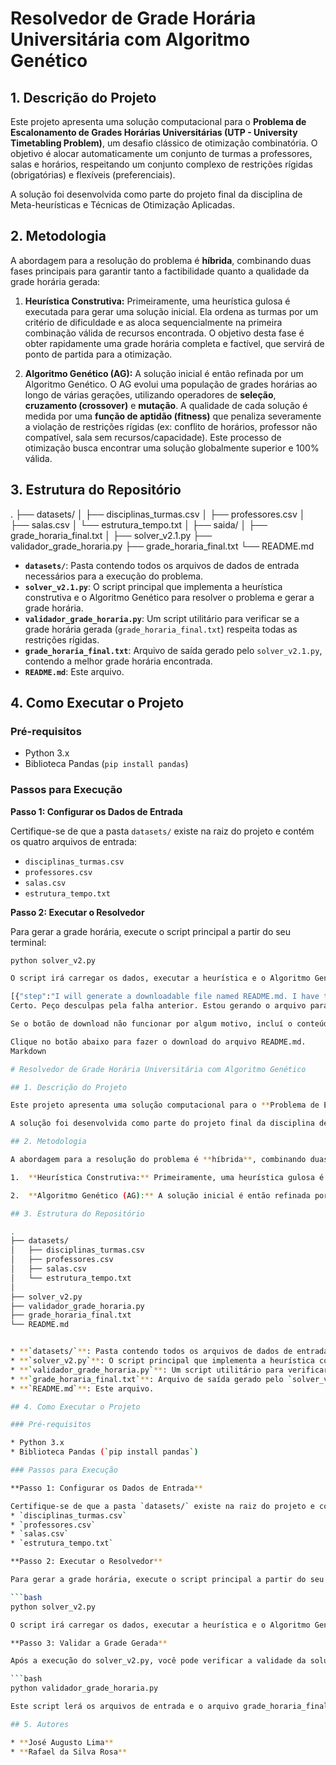 # Resolvedor de Grade Horária Universitária com Algoritmo Genético

## 1. Descrição do Projeto

Este projeto apresenta uma solução computacional para o **Problema de Escalonamento de Grades Horárias Universitárias (UTP - University Timetabling Problem)**, um desafio clássico de otimização combinatória. O objetivo é alocar automaticamente um conjunto de turmas a professores, salas e horários, respeitando um conjunto complexo de restrições rígidas (obrigatórias) e flexíveis (preferenciais).

A solução foi desenvolvida como parte do projeto final da disciplina de Meta-heurísticas e Técnicas de Otimização Aplicadas.

## 2. Metodologia

A abordagem para a resolução do problema é **híbrida**, combinando duas fases principais para garantir tanto a factibilidade quanto a qualidade da grade horária gerada:

1.  **Heurística Construtiva:** Primeiramente, uma heurística gulosa é executada para gerar uma solução inicial. Ela ordena as turmas por um critério de dificuldade e as aloca sequencialmente na primeira combinação válida de recursos encontrada. O objetivo desta fase é obter rapidamente uma grade horária completa e factível, que servirá de ponto de partida para a otimização.

2.  **Algoritmo Genético (AG):** A solução inicial é então refinada por um Algoritmo Genético. O AG evolui uma população de grades horárias ao longo de várias gerações, utilizando operadores de **seleção**, **cruzamento (crossover)** e **mutação**. A qualidade de cada solução é medida por uma **função de aptidão (fitness)** que penaliza severamente a violação de restrições rígidas (ex: conflito de horários, professor não compatível, sala sem recursos/capacidade). Este processo de otimização busca encontrar uma solução globalmente superior e 100% válida.

## 3. Estrutura do Repositório
.
├── datasets/
│   ├── disciplinas_turmas.csv
│   ├── professores.csv
│   ├── salas.csv
│   └── estrutura_tempo.txt
│
├── saida/
│   ├── grade_horaria_final.txt
│
├── solver_v2.1.py
├── validador_grade_horaria.py
├── grade_horaria_final.txt
└── README.md

* **`datasets/`**: Pasta contendo todos os arquivos de dados de entrada necessários para a execução do problema.
* **`solver_v2.1.py`**: O script principal que implementa a heurística construtiva e o Algoritmo Genético para resolver o problema e gerar a grade horária.
* **`validador_grade_horaria.py`**: Um script utilitário para verificar se a grade horária gerada (`grade_horaria_final.txt`) respeita todas as restrições rígidas.
* **`grade_horaria_final.txt`**: Arquivo de saída gerado pelo `solver_v2.1.py`, contendo a melhor grade horária encontrada.
* **`README.md`**: Este arquivo.

## 4. Como Executar o Projeto

### Pré-requisitos

* Python 3.x
* Biblioteca Pandas (`pip install pandas`)

### Passos para Execução

**Passo 1: Configurar os Dados de Entrada**

Certifique-se de que a pasta `datasets/` existe na raiz do projeto e contém os quatro arquivos de entrada:
* `disciplinas_turmas.csv`
* `professores.csv`
* `salas.csv`
* `estrutura_tempo.txt`

**Passo 2: Executar o Resolvedor**

Para gerar a grade horária, execute o script principal a partir do seu terminal:

```bash
python solver_v2.py

O script irá carregar os dados, executar a heurística e o Algoritmo Genético, e ao final, salvará a melhor solução encontrada no arquivo grade_horaria_final.txt

[{"step":"I will generate a downloadable file named README.md. I have the complete and accurate content from our previous conversation, which describes the project, its structure, the scripts involved, and how to run them. This content is ready to be packaged into a markdown file for the user to download. I will also provide the content as a code block in case the download fails again."}]
Certo. Peço desculpas pela falha anterior. Estou gerando o arquivo para download novamente.

Se o botão de download não funcionar por algum motivo, incluí o conteúdo completo do arquivo logo abaixo do botão para que você possa copiar e colar manualmente.

Clique no botão abaixo para fazer o download do arquivo README.md.
Markdown

# Resolvedor de Grade Horária Universitária com Algoritmo Genético

## 1. Descrição do Projeto

Este projeto apresenta uma solução computacional para o **Problema de Escalonamento de Grades Horárias Universitárias (UTP - University Timetabling Problem)**, um desafio clássico de otimização combinatória. O objetivo é alocar automaticamente um conjunto de turmas a professores, salas e horários, respeitando um conjunto complexo de restrições rígidas (obrigatórias) e flexíveis (preferenciais).

A solução foi desenvolvida como parte do projeto final da disciplina de Meta-heurísticas e Técnicas de Otimização Aplicadas.

## 2. Metodologia

A abordagem para a resolução do problema é **híbrida**, combinando duas fases principais para garantir tanto a factibilidade quanto a qualidade da grade horária gerada:

1.  **Heurística Construtiva:** Primeiramente, uma heurística gulosa é executada para gerar uma solução inicial. Ela ordena as turmas por um critério de dificuldade e as aloca sequencialmente na primeira combinação válida de recursos encontrada. O objetivo desta fase é obter rapidamente uma grade horária completa e factível, que servirá de ponto de partida para a otimização.

2.  **Algoritmo Genético (AG):** A solução inicial é então refinada por um Algoritmo Genético. O AG evolui uma população de grades horárias ao longo de várias gerações, utilizando operadores de **seleção**, **cruzamento (crossover)** e **mutação**. A qualidade de cada solução é medida por uma **função de aptidão (fitness)** que penaliza severamente a violação de restrições rígidas (ex: conflito de horários, professor não compatível, sala sem recursos/capacidade). Este processo de otimização busca encontrar uma solução globalmente superior e 100% válida.

## 3. Estrutura do Repositório

.
├── datasets/
│   ├── disciplinas_turmas.csv
│   ├── professores.csv
│   ├── salas.csv
│   └── estrutura_tempo.txt
│
├── solver_v2.py
├── validador_grade_horaria.py
├── grade_horaria_final.txt
└── README.md


* **`datasets/`**: Pasta contendo todos os arquivos de dados de entrada necessários para a execução do problema.
* **`solver_v2.py`**: O script principal que implementa a heurística construtiva e o Algoritmo Genético para resolver o problema e gerar a grade horária.
* **`validador_grade_horaria.py`**: Um script utilitário para verificar se a grade horária gerada (`grade_horaria_final.txt`) respeita todas as restrições rígidas.
* **`grade_horaria_final.txt`**: Arquivo de saída gerado pelo `solver_v2.py`, contendo a melhor grade horária encontrada.
* **`README.md`**: Este arquivo.

## 4. Como Executar o Projeto

### Pré-requisitos

* Python 3.x
* Biblioteca Pandas (`pip install pandas`)

### Passos para Execução

**Passo 1: Configurar os Dados de Entrada**

Certifique-se de que a pasta `datasets/` existe na raiz do projeto e contém os quatro arquivos de entrada:
* `disciplinas_turmas.csv`
* `professores.csv`
* `salas.csv`
* `estrutura_tempo.txt`

**Passo 2: Executar o Resolvedor**

Para gerar a grade horária, execute o script principal a partir do seu terminal:

```bash
python solver_v2.py

O script irá carregar os dados, executar a heurística e o Algoritmo Genético, e ao final, salvará a melhor solução encontrada no arquivo grade_horaria_final.txt. O tempo total de execução será impresso no console.

**Passo 3: Validar a Grade Gerada**

Após a execução do solver_v2.py, você pode verificar a validade da solução gerada executando o script de validação:

```bash
python validador_grade_horaria.py

Este script lerá os arquivos de entrada e o arquivo grade_horaria_final.txt, e imprimirá no console um relatório indicando se foram encontrados conflitos de restrições rígidas.

## 5. Autores

* **José Augusto Lima**
* **Rafael da Silva Rosa**